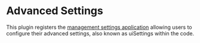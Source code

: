 # Advanced Settings

This plugin registers the [management settings application](src/platform/packages/private/kbn-management/settings/application/application.tsx)
allowing users to configure their advanced settings, also known
as uiSettings within the code.